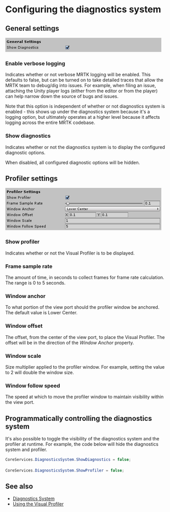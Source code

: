 # Configuring the diagnostics system

## General settings

![Diagnostics General Settings](../../Documentation/Images/Diagnostics/DiagnosticsGeneralSettings.png)

### Enable verbose logging

Indicates whether or not verbose MRTK logging will be enabled. This defaults to false, but can be
turned on to take detailed traces that allow the MRTK team to debug/dig into issues. For example,
when filing an issue, attaching the Unity player logs (either from the editor or from the player)
can help narrow down the source of bugs and issues.

Note that this option is independent of whether or not diagnostics system is enabled - this shows
up under the diagnostics system because it's a logging option, but ultimately operates at a higher
level because it affects logging across the entire MRTK codebase.

### Show diagnostics

Indicates whether or not the diagnostics system is to display the configured diagnostic options.

When disabled, all configured diagnostic options will be hidden.

## Profiler settings

![Diagnostics Profiler Settings](../../Documentation/Images/Diagnostics/DiagnosticsProfilerSettings.png)

### Show profiler

Indicates whether or not the Visual Profiler is to be displayed.

### Frame sample rate

The amount of time, in seconds to collect frames for frame rate calculation. The range is 0 to 5 seconds.

### Window anchor

To what portion of the view port should the profiler window be anchored. The default value is Lower Center.

### Window offset

The offset, from the center of the view port, to place the Visual Profiler. The offset will be in the direction of the *Window Anchor* property.

### Window scale

Size multiplier applied to the profiler window. For example, setting the value to 2 will double the window size.

### Window follow speed

The speed at which to move the profiler window to maintain visibility within the view port.

## Programmatically controlling the diagnostics system

It's also possible to toggle the visibility of the diagnostics system and the profiler at runtime. For example, the code below will hide the diagnostics system and profiler.

```c#
CoreServices.DiagnosticsSystem.ShowDiagnostics = false;

CoreServices.DiagnosticsSystem.ShowProfiler = false;
```

## See also

- [Diagnostics System](DiagnosticsSystemGettingStarted.md)
- [Using the Visual Profiler](UsingVisualProfiler.md)
